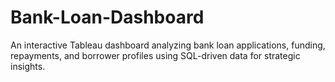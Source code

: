 # Bank-Loan-Dashboard
An interactive Tableau dashboard analyzing bank loan applications, funding, repayments, and borrower profiles using SQL-driven data for strategic insights.
